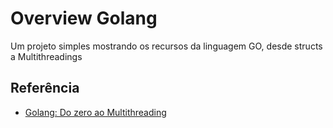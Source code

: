 # Overview Golang

Um projeto simples mostrando os recursos da linguagem GO, desde structs a Multithreadings

## Referência

 - [Golang: Do zero ao Multithreading](https://www.youtube.com/watch?v=_4JpGnoh0Pg&t=1990s)